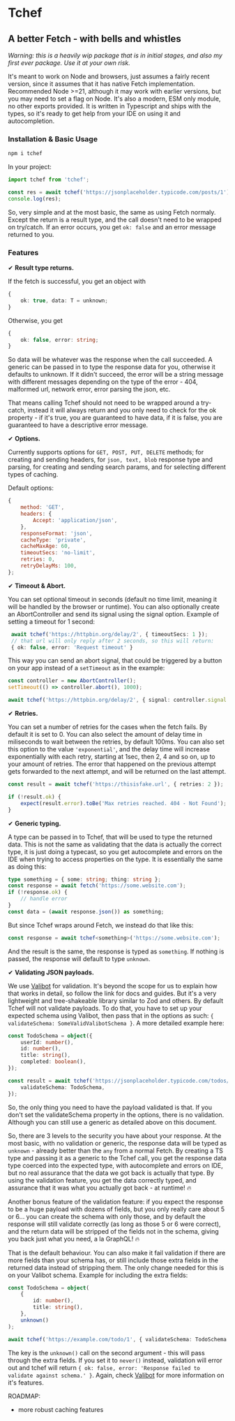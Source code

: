 # Tchef

## A better Fetch - with bells and whistles

_Warning: this is a heavily wip package that is in initial stages, and also my
first ever package. Use it at your own risk._

It's meant to work on Node and browsers, just assumes a fairly recent version,
since it assumes that it has native Fetch implementation. Recommended Node >=21,
although it may work with earlier versions, but you may need to set a flag on
Node. It's also a modern, ESM only module, no other exports provided. It is
written in Typescript and ships with the types, so it's ready to get help from
your IDE on using it and autocompletion.

### Installation & Basic Usage

```sh
npm i tchef
```

In your project:

```ts
import tchef from 'tchef';

const res = await tchef('https://jsonplaceholder.typicode.com/posts/1');
console.log(res);
```

So, very simple and at the most basic, the same as using Fetch normaly. Except
the return is a result type, and the call doesn't need to be wrapped on
try/catch. If an error occurs, you get `ok: false` and an error message returned
to you.

### Features

✔︎ **Result type returns.**

If the fetch is successful, you get an object with

```ts
{
    ok: true, data: T = unknown;
}
```

Otherwise, you get

```ts
{
    ok: false, error: string;
}
```

So data will be whatever was the response when the call succeeded. A generic can
be passed in to type the response data for you, otherwise it defaults to
unknown. If it didn't succeed, the error will be a string message with different
messages depending on the type of the error - 404, malformed url, network error,
error parsing the json, etc.

That means calling Tchef should not need to be wrapped around a try-catch,
instead it will always return and you only need to check for the ok property -
if it's true, you are guaranteed to have data, if it is false, you are
guaranteed to have a descriptive error message.

✔︎ **Options.**

Currently supports options for `GET, POST, PUT, DELETE` methods; for creating
and sending headers, for `json, text, blob` response type and parsing, for
creating and sending search params, and for selecting different types of
caching.

Default options:

```js
{
    method: 'GET',
    headers: {
        Accept: 'application/json',
    },
    responseFormat: 'json',
    cacheType: 'private',
    cacheMaxAge: 60,
    timeoutSecs: 'no-limit',
    retries: 0,
    retryDelayMs: 100,
};
```

✔︎ **Timeout & Abort.**

You can set optional timeout in seconds (default no time limit, meaning it will
be handled by the browser or runtime). You can also optionally create an
AbortController and send its signal using the signal option. Example of setting
a timeout for 1 second:

```ts
 await tchef('https://httpbin.org/delay/2', { timeoutSecs: 1 });
 // that url will only reply after 2 seconds, so this will return:
 { ok: false, error: 'Request timeout' }
```

This way you can send an abort signal, that could be triggered by a button on
your app instead of a `setTimeout` as in the example:

```ts
const controller = new AbortController();
setTimeout(() => controller.abort(), 1000);

await tchef('https://httpbin.org/delay/2', { signal: controller.signal });
```

✔︎ **Retries.**

You can set a number of retries for the cases when the fetch fails. By default
it is set to 0. You can also select the amount of delay time in miliseconds to
wait between the retries, by default 100ms. You can also set this option to the
value `'exponential'`, and the delay time will increase exponentially with each
retry, starting at 1sec, then 2, 4 and so on, up to your amount of retries. The
error that happened on the previous attempt gets forwarded to the next attempt,
and will be returned on the last attempt.

```ts
const result = await tchef('https://thisisfake.url', { retries: 2 });

if (!result.ok) {
    expect(result.error).toBe('Max retries reached. 404 - Not Found');
}
```

✔︎ **Generic typing.**

A type can be passed in to Tchef, that will be used to type the returned data.
This is not the same as validating that the data is actually the correct type,
it is just doing a typecast, so you get autocomplete and errors on the IDE when
trying to access properties on the type. It is essentially the same as doing
this:

```ts
type something = { some: string; thing: string };
const response = await fetch('https://some.website.com');
if (!response.ok) {
    // handle error
}
const data = (await response.json()) as something;
```

But since Tchef wraps around Fetch, we instead do that like this:

```ts
const response = await tchef<something>('https://some.website.com');
```

And the result is the same, the response is typed as `something`. If nothing is
passed, the response will default to type `unknown`.

✔︎ **Validating JSON payloads.**

We use [Valibot](https://valibot.dev/) for validation. It's beyond the scope for
us to explain how that works in detail, so follow the link for docs and guides.
But it's a very lightweight and tree-shakeable library similar to Zod and
others. By default Tchef will not validate payloads. To do that, you have to set
up your expected schema using Valibot, then pass that in the options as such:
`{ validateSchema: SomeValidValibotSchema }`. A more detailed example here:

```ts
const TodoSchema = object({
    userId: number(),
    id: number(),
    title: string(),
    completed: boolean(),
});

const result = await tchef('https://jsonplaceholder.typicode.com/todos/1', {
    validateSchema: TodoSchema,
});
```

So, the only thing you need to have the payload validated is that. If you don't
set the validateSchema property in the options, there is no validation. Although
you can still use a generic as detailed above on this document.

So, there are 3 levels to the security you have about your response. At the most
basic, with no validation or generic, the response data will be typed as
`unknown` - already better than the `any` from a normal Fetch. By creating a TS
type and passing it as a generic to the Tchef call, you get the response data
type coerced into the expected type, with autocomplete and errors on IDE, but no
real assurance that the data we got back is actually that type. By using the
validation feature, you get the data correctly typed, and assurance that it was
what you actually got back - at runtime! 🔥

Another bonus feature of the validation feature: if you expect the response to
be a huge payload with dozens of fields, but you only really care about 5 or
6... you can create the schema with only those, and by default the response will
still validate correctly (as long as those 5 or 6 were correct), and the return
data will be stripped of the fields not in the schema, giving you back just what
you need, a la GraphQL! 🔥

That is the default behaviour. You can also make it fail validation if there are
more fields than your schema has, or still include those extra fields in the
returned data instead of stripping them. The only change needed for this is on
your Valibot schema. Example for including the extra fields:

```ts
const TodoSchema = object(
    {
        id: number(),
        title: string(),
    },
    unknown()
);

await tchef('https://example.com/todo/1', { validateSchema: TodoSchema });
```

The key is the `unknown()` call on the second argument - this will pass through
the extra fields. If you set it to `never()` instead, validation will error out
and tchef will return
`{ ok: false, error: 'Response failed to validate against schema.' }`. Again,
check [Valibot](https://valibot.dev/) for more information on it's features.

ROADMAP:

-   more robust caching features
